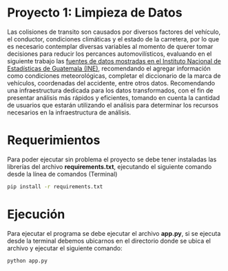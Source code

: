 # Proyecto 1: Limpieza de Datos
Las colisiones de transito son causados por diversos factores del vehículo, el conductor, condiciones climáticas y el estado de la carretera, por lo que es necesario contemplar diversas variables al momento de querer tomar decisiones para reducir los percances automovilísticos, evaluando en el siguiente trabajo las [fuentes de datos mostradas en el Instituto Nacional de Estadísticas de Guatemala (INE)](https://www.ine.gob.gt/estadisticasine/index.php/usuario/hechos_transito_menu), recomendando el agregar información como condiciones meteorológicas, completar el diccionario de la marca de vehículos, coordenadas del accidente, entre otros datos. Recomendando una infraestructura dedicada para los datos transformados, con el fin de presentar análisis más rápidos y eficientes, tomando en cuenta la cantidad de usuarios que estarán utilizando el análisis para determinar los recursos necesarios en la infraestructura de análisis.

# Requerimientos
Para poder ejecutar sin problema el proyecto se debe tener instaladas las librerías del archivo **requirements.txt**, ejecutando el siguiente comando desde la línea de comandos (Terminal)

```bash
pip install -r requirements.txt
```

# Ejecución
Para ejecutar el programa se debe ejecutar el archivo **app.py**, si se ejecuta desde la terminal debemos ubicarnos en el directorio donde se ubica el archivo y ejecutar el siguiente comando:

```bash
python app.py
```
